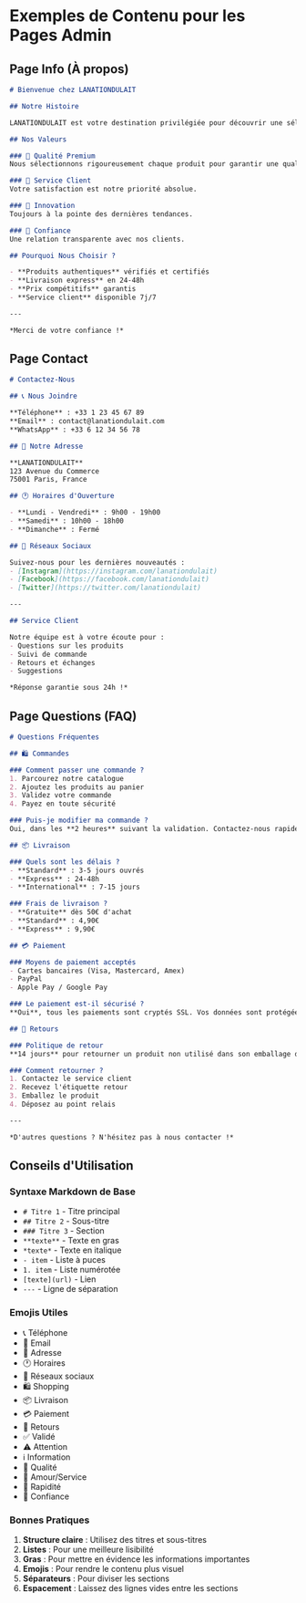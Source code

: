 # Exemples de Contenu pour les Pages Admin

## Page Info (À propos)

```markdown
# Bienvenue chez LANATIONDULAIT

## Notre Histoire

LANATIONDULAIT est votre destination privilégiée pour découvrir une sélection unique de produits de qualité. Fondée avec passion et dévouement, notre boutique s'engage à vous offrir une expérience d'achat exceptionnelle.

## Nos Valeurs

### 🌟 Qualité Premium
Nous sélectionnons rigoureusement chaque produit pour garantir une qualité irréprochable.

### 💝 Service Client
Votre satisfaction est notre priorité absolue.

### 🚀 Innovation
Toujours à la pointe des dernières tendances.

### 🤝 Confiance
Une relation transparente avec nos clients.

## Pourquoi Nous Choisir ?

- **Produits authentiques** vérifiés et certifiés
- **Livraison express** en 24-48h
- **Prix compétitifs** garantis
- **Service client** disponible 7j/7

---

*Merci de votre confiance !*
```

## Page Contact

```markdown
# Contactez-Nous

## 📞 Nous Joindre

**Téléphone** : +33 1 23 45 67 89
**Email** : contact@lanationdulait.com
**WhatsApp** : +33 6 12 34 56 78

## 📍 Notre Adresse

**LANATIONDULAIT**
123 Avenue du Commerce
75001 Paris, France

## 🕐 Horaires d'Ouverture

- **Lundi - Vendredi** : 9h00 - 19h00
- **Samedi** : 10h00 - 18h00
- **Dimanche** : Fermé

## 💬 Réseaux Sociaux

Suivez-nous pour les dernières nouveautés :
- [Instagram](https://instagram.com/lanationdulait)
- [Facebook](https://facebook.com/lanationdulait)
- [Twitter](https://twitter.com/lanationdulait)

---

## Service Client

Notre équipe est à votre écoute pour :
- Questions sur les produits
- Suivi de commande
- Retours et échanges
- Suggestions

*Réponse garantie sous 24h !*
```

## Page Questions (FAQ)

```markdown
# Questions Fréquentes

## 🛍️ Commandes

### Comment passer une commande ?
1. Parcourez notre catalogue
2. Ajoutez les produits au panier
3. Validez votre commande
4. Payez en toute sécurité

### Puis-je modifier ma commande ?
Oui, dans les **2 heures** suivant la validation. Contactez-nous rapidement.

## 📦 Livraison

### Quels sont les délais ?
- **Standard** : 3-5 jours ouvrés
- **Express** : 24-48h
- **International** : 7-15 jours

### Frais de livraison ?
- **Gratuite** dès 50€ d'achat
- **Standard** : 4,90€
- **Express** : 9,90€

## 💳 Paiement

### Moyens de paiement acceptés
- Cartes bancaires (Visa, Mastercard, Amex)
- PayPal
- Apple Pay / Google Pay

### Le paiement est-il sécurisé ?
**Oui**, tous les paiements sont cryptés SSL. Vos données sont protégées.

## 🔄 Retours

### Politique de retour
**14 jours** pour retourner un produit non utilisé dans son emballage d'origine.

### Comment retourner ?
1. Contactez le service client
2. Recevez l'étiquette retour
3. Emballez le produit
4. Déposez au point relais

---

*D'autres questions ? N'hésitez pas à nous contacter !*
```

## Conseils d'Utilisation

### Syntaxe Markdown de Base

- `# Titre 1` - Titre principal
- `## Titre 2` - Sous-titre
- `### Titre 3` - Section
- `**texte**` - Texte en gras
- `*texte*` - Texte en italique
- `- item` - Liste à puces
- `1. item` - Liste numérotée
- `[texte](url)` - Lien
- `---` - Ligne de séparation

### Emojis Utiles

- 📞 Téléphone
- 📧 Email
- 📍 Adresse
- 🕐 Horaires
- 💬 Réseaux sociaux
- 🛍️ Shopping
- 📦 Livraison
- 💳 Paiement
- 🔄 Retours
- ✅ Validé
- ⚠️ Attention
- ℹ️ Information
- 🌟 Qualité
- 💝 Amour/Service
- 🚀 Rapidité
- 🤝 Confiance

### Bonnes Pratiques

1. **Structure claire** : Utilisez des titres et sous-titres
2. **Listes** : Pour une meilleure lisibilité
3. **Gras** : Pour mettre en évidence les informations importantes
4. **Emojis** : Pour rendre le contenu plus visuel
5. **Séparateurs** : Pour diviser les sections
6. **Espacement** : Laissez des lignes vides entre les sections